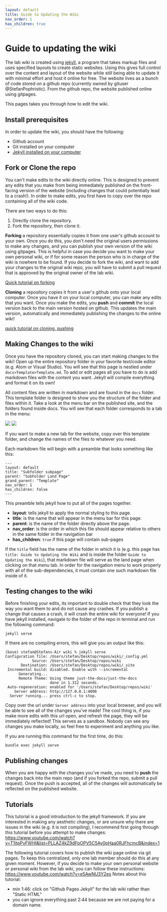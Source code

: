 ```yaml
---
layout: default
title: Guide to Updating the Wiki
nav_order: 1
has_children: true
---
```


# Guide to updating the wiki
The lab wiki is created using [jekyll](https://jekyllrb.com/docs/installation/macos/), a program that takes markup files and uses specified layouts to create static websites. Using this gives full control over the content and layout of the website while still being able to update it with minimal effort and host it online for free. The website lives as a bunch of code stored on a github repo (currently owned by gituser @StefanPophristic). From the github repo, the website published online using gitpages.

This pages takes you through how to edit the wiki.

## Install prerequisites

In order to update the wiki, you should have the following:
- Github account
- Git installed on your computer
- [Jekyll installed on your computer](https://www.youtube.com/watch?v=WhrU9m82Wm8&list=PLLAZ4kZ9dFpOPV5C5Ay0pHaa0RJFhcmcB&index=2)

## Fork or Clone the repo

You can't make edits to the wiki directly online. This is designed to prevent any edits that you make from being immediately published on the front-facing version of the website (including changes that could potentially lead to a crash!). In order to make edits, you first have to copy over the repo containing all of the wiki code.

There are two ways to do this:
1. Directly clone the repository.
2. Fork the repository, then clone it.

**Forking** a repository essentially copies it from one user's github account to your own. Once you do this, you don't need the original users permissions to make any changes, and you can publish your own version of the wiki using gitpages. This is helpful in case you decide you want to make your own personal wiki, or if for some reason the person who is in charge of the wiki is nowhere to be found. If you decide to fork the wiki, and want to add your changes to the original wiki repo, you will have to submit a pull request that is approved by the original owner of the lab wiki.

[Quick tutorial on forking](https://www.youtube.com/watch?v=-9ftoxZ2X9g)

**Cloning** a repository copies it from a user's github onto your local computer. Once you have it on your local computer, you can make any edits that you want. Once you make the edits, you **push** and **commit** the local version back to the main version hosted on github. This updates the main version, automatically and immediately publishing the changes to the online wiki!

[quick tutorial on cloning, pushing](https://www.youtube.com/watch?v=yxvqLBHZfXk)

## Making Changes to the wiki

Once you have the repository cloned, you can start making changes to the wiki! Open up the entire repository folder in your favorite text/code editor (e.g. Atom or Visual Studio). You will see that this page is nestled under `docs>Template>Template.md`. To add or edit pages all you have to do is add markdown files with the content you want. Jekyll will compile everything and format it on its own!

All content files are written in markdown and are found in the `docs` folder. This template folder is designed to show you the structure of the folder and files within it. Take a look at the menu bar on the published site, and the folders found inside docs. You will see that each folder corresponds to a tab in the menu:

![](../../images/wikiGuide_tutorial_menu.png)
![](../../images/wikiGuide_tutorial_folders.png)

If you want to make a new tab for the website, copy over this template folder, and change the names of the files to whatever you need.

Each markdown file will begin with a preamble that looks something like this:
```
---
layout: default
title: "Subfolder subpage"
parent: "SubFolder Land Page"
grand_parent: "Template"
nav_order: 1
has_children: false
---
```
This preamble tells jekyll how to put all of the pages together.
- **layout**: tells jekyll to apply the normal styling to this page.
- **title**: is the name that will appear in the menu bar for this page.
- **parent**: is the name of the folder directly above the page.
- **nav_order**: is the order in which this file should appear relative to others in the same folder in the navigation bar
- **has_children**: `true` if this page will contain sub-pages

If the `title` field has the name of the folder in which it is (e.g. this page has `title: Guide to Updating the Wiki` and is inside the folder `Guide to Updating the Wiki`), that markdown file will serve as the land page when clicking on that menu tab. In order for the navigation menu to work properly with all of the sub-dependencies, it must contain one such markdown file inside of it.

## Testing changes to the wiki

Before finishing your edits, its important to double check that they look the way you want them to and do not cause any crashes. If you publish a change that causes a crash, it will crash the entire wiki for everyone! If you have jekyll installed, navigate to the folder of the repo in terminal and run the following command:

```
jekyll serve
```
If there are no compiling errors, this will give you an output like this:
```
(base) stefan@Stefans-Air wiki % jekyll serve
Configuration file: /Users/stefan/Desktop/repos/wiki/_config.yml
            Source: /Users/stefan/Desktop/repos/wiki
       Destination: /Users/stefan/Desktop/repos/wiki/_site
 Incremental build: disabled. Enable with --incremental
      Generating...
      Remote Theme: Using theme just-the-docs/just-the-docs
                    done in 1.312 seconds.
 Auto-regeneration: enabled for '/Users/stefan/Desktop/repos/wiki'
    Server address: http://127.0.0.1:4000
  Server running... press ctrl-c to stop.

```

Copy over the url under `Server address` into your local browser, and you will be able to see all of the changes you've made! The cool thing is, if you make more edits with this url open, and refresh the page, they will be immediately reflected! This serves as a sandbox. Nobody can see any changes you make locally, so feel free to experiment and anything you like.

If you are running this command for the first time, do this:
```
bundle exec jekyll serve
```

## Publishing changes

When you are happy with the changes you've made, you need to **push** the changes back into the main repo (and if you forked the repo, submit a pull request). Once the push is accepted, all of the changes will automatically be reflected on the published website.

## Tutorials

This tutorial is a good introduction to the jekyll framework. If you are interested in making any aesthetic changes, or are unsure why there are issues in the wiki (e.g. it is not compiling), I recommend first going through this tutorial before you attempt to make changes:
https://www.youtube.com/watch?v=T1itpPvFWHI&list=PLLAZ4kZ9dFpOPV5C5Ay0pHaa0RJFhcmcB&index=1

The following tutorial covers how to publish the wiki page online via git pages. To keep this centralized, only one lab member should do this at any given moment. However, if you decide to make your own personal website or personal wiki from the lab wiki, you can follow these instructions:
https://www.youtube.com/watch?v=e5AwNU3Y2es
Notes about this tutorial:
- min 1:46: click on "Github Pages Jekyll" for the lab wiki rather than "Static HTML"
- you can ignore everything past 2:44 because we are not paying for a domain name.
